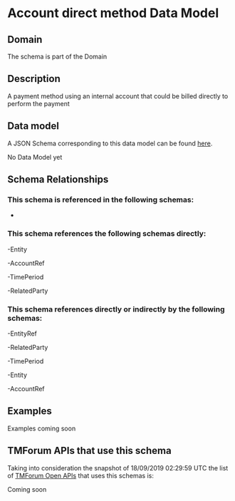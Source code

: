 # Account direct method Data Model

## Domain

The  schema is part of the  Domain

## Description

A payment method using an internal account that could be billed directly to perform the payment

## Data model

A JSON Schema corresponding to this data model can be found
[here](https://github.com/tmforum-rand/schemas/blob/master/EngagedParty/AccountDirectMethod.schema.json).

No Data Model yet

## Schema Relationships

### This schema is referenced in the following schemas:

-

### This schema references the following schemas directly:

-Entity

-AccountRef

-TimePeriod

-RelatedParty

### This schema references directly or indirectly by the following schemas:

-EntityRef

-RelatedParty

-TimePeriod

-Entity

-AccountRef



## Examples

Examples coming soon

## TMForum APIs that use this schema

Taking into consideration the snapshot of 18/09/2019 02:29:59 UTC the list of [TMForum Open APIs](https://www.tmforum.org/open-apis/) that uses this schemas is:

Coming soon